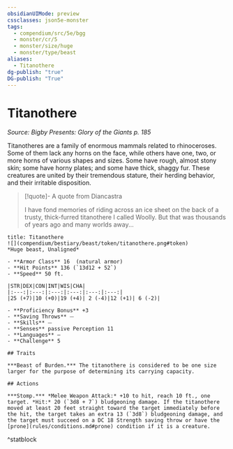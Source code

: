 ```yaml
---
obsidianUIMode: preview
cssclasses: json5e-monster
tags:
  - compendium/src/5e/bgg
  - monster/cr/5
  - monster/size/huge
  - monster/type/beast
aliases:
  - Titanothere
dg-publish: "true"
DG-publish: "True"
---
```

# Titanothere
*Source: Bigby Presents: Glory of the Giants p. 185*  

Titanotheres are a family of enormous mammals related to rhinoceroses. Some of them lack any horns on the face, while others have one, two, or more horns of various shapes and sizes. Some have rough, almost stony skin; some have horny plates; and some have thick, shaggy fur. These creatures are united by their tremendous stature, their herding behavior, and their irritable disposition.

> [!quote]- A quote from Diancastra  
> 
> I have fond memories of riding across an ice sheet on the back of a trusty, thick-furred titanothere I called Woolly. But that was thousands of years ago and many worlds away...


```ad-statblock
title: Titanothere
![](compendium/bestiary/beast/token/titanothere.png#token)
*Huge beast, Unaligned*

- **Armor Class** 16  (natural armor)
- **Hit Points** 136 (`13d12 + 52`)
- **Speed** 50 ft.

|STR|DEX|CON|INT|WIS|CHA|
|:---:|:---:|:---:|:---:|:---:|:---:|
|25 (+7)|10 (+0)|19 (+4)| 2 (-4)|12 (+1)| 6 (-2)|

- **Proficiency Bonus** +3
- **Saving Throws** ⏤
- **Skills** ⏤
- **Senses** passive Perception 11
- **Languages** —
- **Challenge** 5

## Traits

***Beast of Burden.*** The titanothere is considered to be one size larger for the purpose of determining its carrying capacity.

## Actions

***Stomp.*** *Melee Weapon Attack:* +10 to hit, reach 10 ft., one target. *Hit:* 20 (`3d8 + 7`) bludgeoning damage. If the titanothere moved at least 20 feet straight toward the target immediately before the hit, the target takes an extra 13 (`3d8`) bludgeoning damage, and the target must succeed on a DC 18 Strength saving throw or have the [prone](rules/conditions.md#prone) condition if it is a creature.
```
^statblock
